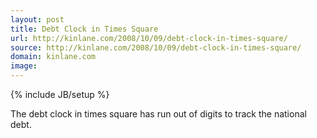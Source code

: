 ```yaml
---
layout: post
title: Debt Clock in Times Square
url: http://kinlane.com/2008/10/09/debt-clock-in-times-square/
source: http://kinlane.com/2008/10/09/debt-clock-in-times-square/
domain: kinlane.com
image: 
---
```

{% include JB/setup %}<p>The debt clock in times square has run out of digits to track the national debt.</p>
